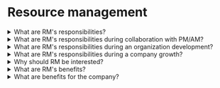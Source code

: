 # Resource management

<details>
  <summary>What are RM's responsibilities?</summary>

- Hire the right people at the right time;
- Onboarding and adaptation of newcomers;
- Help employees in professional growth;
- Work with motivation;
- Represent and protect the employees' interests;
- Compensation management;
- Information provisioning;
- Support and promote corporate culture;
- Retention process;
- Help subordinates to solve administratie issues.

</details>

<details>
  <summary>What are RM's responsibilities during collaboration with PM/AM?</summary>

- Communicate with PM/PC/TL/AM regarding subordinates progress;
- Effective project staffing;
- Succession/planning/rotation/relocation.

</details>

<details>
  <summary>What are RM's responsibilities during an organization development?</summary>

- support interactions between resource groups / units;
- build an effective organizational and managerial structure;
- develop technological and managerial expertise;
- bench management;
- long-term planning according to the GDO/BU/SP strategy.

</details>

<details>
  <summary>What are RM's responsibilities during a company growth?</summary>

- support technology management on the corporate level;
- execute company decisions within resource pool;
- engage employees in internal projects;
- working with KPIs.

</details>

<details>
  <summary>Why should RM be interested?</summary>

- career opportunities;
- access to imformation;
- ability to influence company development;
- grow people;
- build the team you want to work in.

</details>

<details>
  <summary>What are RM's benefits?</summary>

- improve and practice people management and soft skills;
- additional career opportunities;
- access to more important and valuable information;
- understand company processes and influence on them;
- more recognition opportunities;
- build your own dream team;
- influence on other employees careers.

</details>

<details>
  <summary>What are benefits for the company?</summary>

- flexibility, agility and manageability of the company;
- transmission of mission and values to employees;
- attention to each employee;
- develop sense of belonging to the company;
- manageable KPIs;
- effective hiring;
- proactive staffing;
- operational management.

</details>
